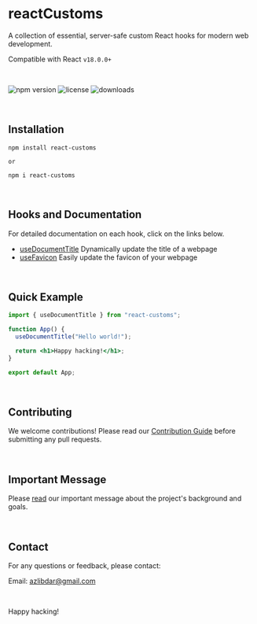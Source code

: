 # reactCustoms

A collection of essential, server-safe custom React hooks for modern web development.

Compatible with React `v18.0.0+`

<br>

![npm version](https://img.shields.io/npm/v/react-customs.svg)
![license](https://img.shields.io/npm/l/react-customs)
![downloads](https://img.shields.io/npm/dm/react-customs)

<br>

## Installation

```shell
npm install react-customs

or

npm i react-customs
```

<br>

## Hooks and Documentation

For detailed documentation on each hook, click on the links below.

- [useDocumentTitle](docs/useDocumentTitle.md) Dynamically update the title of a webpage
- [useFavicon](docs/useFavicon.md) Easily update the favicon of your webpage

<br>

## Quick Example

```jsx
import { useDocumentTitle } from "react-customs";

function App() {
  useDocumentTitle("Hello world!");

  return <h1>Happy hacking!</h1>;
}

export default App;
```

<br>

## Contributing

We welcome contributions! Please read our [Contribution Guide](CONTRIBUTING.md) before submitting any pull requests.

<br>

## Important Message

Please [read](MESSAGE.md) our important message about the project's background and goals.

<br>

## Contact

For any questions or feedback, please contact:

Email: azlibdar@gmail.com

<br>

Happy hacking!
